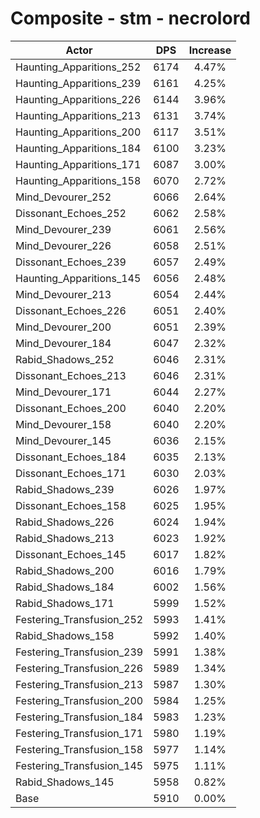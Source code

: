 # Composite - stm - necrolord
| Actor | DPS | Increase |
|---|:---:|:---:|
|Haunting_Apparitions_252|6174|4.47%|
|Haunting_Apparitions_239|6161|4.25%|
|Haunting_Apparitions_226|6144|3.96%|
|Haunting_Apparitions_213|6131|3.74%|
|Haunting_Apparitions_200|6117|3.51%|
|Haunting_Apparitions_184|6100|3.23%|
|Haunting_Apparitions_171|6087|3.00%|
|Haunting_Apparitions_158|6070|2.72%|
|Mind_Devourer_252|6066|2.64%|
|Dissonant_Echoes_252|6062|2.58%|
|Mind_Devourer_239|6061|2.56%|
|Mind_Devourer_226|6058|2.51%|
|Dissonant_Echoes_239|6057|2.49%|
|Haunting_Apparitions_145|6056|2.48%|
|Mind_Devourer_213|6054|2.44%|
|Dissonant_Echoes_226|6051|2.40%|
|Mind_Devourer_200|6051|2.39%|
|Mind_Devourer_184|6047|2.32%|
|Rabid_Shadows_252|6046|2.31%|
|Dissonant_Echoes_213|6046|2.31%|
|Mind_Devourer_171|6044|2.27%|
|Dissonant_Echoes_200|6040|2.20%|
|Mind_Devourer_158|6040|2.20%|
|Mind_Devourer_145|6036|2.15%|
|Dissonant_Echoes_184|6035|2.13%|
|Dissonant_Echoes_171|6030|2.03%|
|Rabid_Shadows_239|6026|1.97%|
|Dissonant_Echoes_158|6025|1.95%|
|Rabid_Shadows_226|6024|1.94%|
|Rabid_Shadows_213|6023|1.92%|
|Dissonant_Echoes_145|6017|1.82%|
|Rabid_Shadows_200|6016|1.79%|
|Rabid_Shadows_184|6002|1.56%|
|Rabid_Shadows_171|5999|1.52%|
|Festering_Transfusion_252|5993|1.41%|
|Rabid_Shadows_158|5992|1.40%|
|Festering_Transfusion_239|5991|1.38%|
|Festering_Transfusion_226|5989|1.34%|
|Festering_Transfusion_213|5987|1.30%|
|Festering_Transfusion_200|5984|1.25%|
|Festering_Transfusion_184|5983|1.23%|
|Festering_Transfusion_171|5980|1.19%|
|Festering_Transfusion_158|5977|1.14%|
|Festering_Transfusion_145|5975|1.11%|
|Rabid_Shadows_145|5958|0.82%|
|Base|5910|0.00%|
